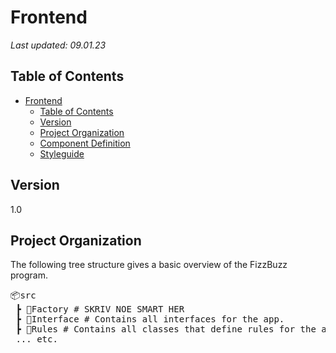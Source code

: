 # Frontend

_Last updated: 09.01.23_

## Table of Contents

- [Frontend](#frontend)
  - [Table of Contents](#table-of-contents)
  - [Version](#version)
  - [Project Organization](#project-organization)
  - [Component Definition](#component-definition)
  - [Styleguide](#styleguide)

## Version

1.0

## Project Organization

The following tree structure gives a basic overview of the FizzBuzz program.

<pre>
📦src
 ┣ 📂Factory # SKRIV NOE SMART HER
 ┣ 📂Interface # Contains all interfaces for the app.
 ┣ 📂Rules # Contains all classes that define rules for the app. 
 ... etc.
</pre>
<br/>
